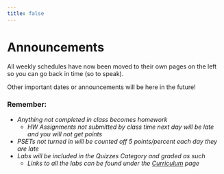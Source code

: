 ```yaml
---
title: false
---
```

<meta http-equiv="refresh" content="600"/>

# Announcements

All weekly schedules have now been moved to their own pages on the left so you can go back in time (so to speak).  

Other important dates or announcements will be here in the future!

<!-- <img src="https://www.dominicavibes.dm/wp-content/uploads/2016/09/Announcement-Icon.jpg" alt="announcement" height="400">  -->

### Remember:
  - *Anything not completed in class becomes homework*
    - *HW Assignments not submitted by class time next day will be late and you will not get points*
  - *PSETs not turned in will be counted off 5 points/percent each day they are late*
  - *Labs will be included in the Quizzes Category and graded as such*
    - *Links to all the labs can be found under the [Curriculum](/ap/curriculum/index.md) page*

<!-- # Hello, world! -->


<!-- This is CS50 AP, Harvard University's introduction to the intellectual enterprises of computer science and the art of programming for students in high school, which satisfies the College Board's AP CS Principles curriculum framework. -->

<!-- <iframe src="https://www.youtube.com/embed/tZxLMIk_SaY?playlist=GAB6Gm7pTTA"></iframe> -->
